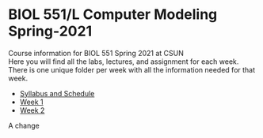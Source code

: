# BIOL 551/L Computer Modeling Spring-2021
Course information for BIOL 551 Spring 2021 at CSUN  
Here you will find all the labs, lectures, and assignment for each week.  
There is one unique folder per week with all the information needed for that week.

- [Syllabus and Schedule](https://github.com/Biol551-CSUN/Spring-2021/tree/main/Syllabus_and_Schedule)
- [Week 1](https://github.com/Biol551-CSUN/Spring-2021/tree/main/Week_1)
- [Week 2](https://github.com/Biol551-CSUN/Spring-2021/tree/main/Week_2)

A change


